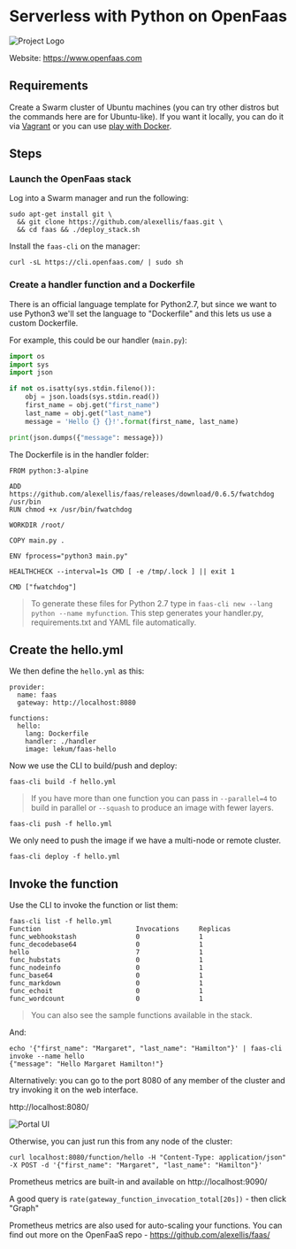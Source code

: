 # Serverless with Python on OpenFaas

![Project Logo](https://camo.githubusercontent.com/cf01eefb5b6905f3774376d6d1ed55b8f052d211/68747470733a2f2f626c6f672e616c6578656c6c69732e696f2f636f6e74656e742f696d616765732f323031372f30382f666161735f736964652e706e67)

Website: https://www.openfaas.com

## Requirements

Create a Swarm cluster of Ubuntu machines (you can try other distros but the commands here are for Ubuntu-like). If you want it locally, you can do it via [Vagrant](https://github.com/tdi/vagrant-docker-swarm) or you can use [play with Docker](http://labs.play-with-docker.com/).

## Steps

### Launch the OpenFaas stack

Log into a Swarm manager and run the following:

```
sudo apt-get install git \
  && git clone https://github.com/alexellis/faas.git \
  && cd faas && ./deploy_stack.sh
```

Install the `faas-cli` on the manager:

```
curl -sL https://cli.openfaas.com/ | sudo sh
```

### Create a handler function and a Dockerfile

There is an official language template for Python2.7, but since we want to use Python3 we'll set the language to "Dockerfile" and this lets us use a custom Dockerfile.

For example, this could be our handler (`main.py`):

```python
import os
import sys
import json

if not os.isatty(sys.stdin.fileno()):
    obj = json.loads(sys.stdin.read())
    first_name = obj.get("first_name")
    last_name = obj.get("last_name")
    message = 'Hello {} {}!'.format(first_name, last_name)

print(json.dumps({"message": message}))
```

The Dockerfile is in the handler folder:

```
FROM python:3-alpine

ADD https://github.com/alexellis/faas/releases/download/0.6.5/fwatchdog /usr/bin
RUN chmod +x /usr/bin/fwatchdog

WORKDIR /root/

COPY main.py .

ENV fprocess="python3 main.py"

HEALTHCHECK --interval=1s CMD [ -e /tmp/.lock ] || exit 1

CMD ["fwatchdog"]
```

> To generate these files for Python 2.7 type in `faas-cli new --lang python --name myfunction`. This step generates your handler.py, requirements.txt and YAML file automatically.


## Create the hello.yml

We then define the `hello.yml` as this:

```
provider:
  name: faas
  gateway: http://localhost:8080

functions:
  hello:
    lang: Dockerfile
    handler: ./handler
    image: lekum/faas-hello
```

Now we use the CLI to build/push and deploy:

```
faas-cli build -f hello.yml
```

> If you have more than one function you can pass in `--parallel=4` to build in parallel or `--squash` to produce an image with fewer layers.

```
faas-cli push -f hello.yml
```

We only need to push the image if we have a multi-node or remote cluster.

```
faas-cli deploy -f hello.yml
```

## Invoke the function

Use the CLI to invoke the function or list them:

```
faas-cli list -f hello.yml
Function                        Invocations     Replicas
func_webhookstash               0               1
func_decodebase64               0               1
hello                           7               1
func_hubstats                   0               1
func_nodeinfo                   0               1
func_base64                     0               1
func_markdown                   0               1
func_echoit                     0               1
func_wordcount                  0               1
```

> You can also see the sample functions available in the stack.

And:

```
echo '{"first_name": "Margaret", "last_name": "Hamilton"}' | faas-cli invoke --name hello
{"message": "Hello Margaret Hamilton!"}

```

Alternatively: you can go to the port 8080 of any member of the cluster and try invoking it on the web interface.

http://localhost:8080/

![Portal UI](https://user-images.githubusercontent.com/6358735/30772105-f0e599b4-a04c-11e7-9728-922240cb76b8.png)

Otherwise, you can just run this from any node of the cluster:

```
curl localhost:8080/function/hello -H "Content-Type: application/json" -X POST -d '{"first_name": "Margaret", "last_name": "Hamilton"}'
```

Prometheus metrics are built-in and available on http://localhost:9090/

A good query is `rate(gateway_function_invocation_total[20s])` - then click "Graph"

Prometheus metrics are also used for auto-scaling your functions. You can find out more on the OpenFaaS repo - https://github.com/alexellis/faas/